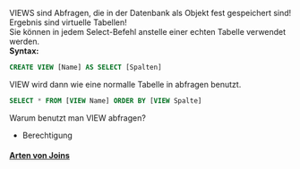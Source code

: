VIEWS sind Abfragen, die in der Datenbank als Objekt fest gespeichert sind! Ergebnis sind virtuelle Tabellen!\
Sie können in jedem Select-Befehl anstelle einer echten Tabelle verwendet werden.\
**Syntax:**
```SQL
CREATE VIEW [Name] AS SELECT [Spalten]
```
VIEW wird dann wie eine normalle Tabelle in abfragen benutzt.
```SQL
SELECT * FROM [VIEW Name] ORDER BY [VIEW Spalte]
```
Warum benutzt man VIEW abfragen?
- Berechtigung

#### [Arten von Joins](https://www.tinohempel.de/info/info/datenbank/operation.htm)